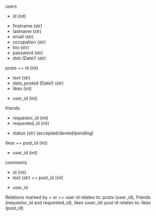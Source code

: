 users
+ id (int)
- firstname (str)
- lastname (str)
- email (str)
- occupation (str)
- bio (str)
- password (str)
- dob (Date!) (str)


posts
++ id (int)
- text (str)
- date_posted (Date!) (str)
- likes (int)
+ user_id (int)

friends
+ requestor_id (int)
+ requested_id (int)
- status (str) (accepted/denied/pending)

likes
++ post_id (int)
+ user_id (int)

comments
- id (int)
- text (str)
++ post_id (int)
+ user_id



Relations marked by + or ++
user id relates to: posts (user_id), friends (requestor_id and requested_id), likes (user_id)
post id relates to: likes (post_id)